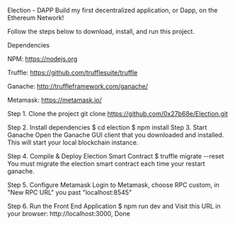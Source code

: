 Election - DAPP
Build my first decentralized application, or Dapp, on the Ethereum Network!

Follow the steps below to download, install, and run this project.

Dependencies

NPM: https://nodejs.org

Truffle: https://github.com/trufflesuite/truffle

Ganache: http://truffleframework.com/ganache/

Metamask: https://metamask.io/

Step 1. Clone the project
git clone https://github.com/0x27b68e/Election.git

Step 2. Install dependencies
$ cd election
$ npm install
Step 3. Start Ganache
Open the Ganache GUI client that you downloaded and installed. This will start your local blockchain instance.

Step 4. Compile & Deploy Election Smart Contract
$ truffle migrate --reset You must migrate the election smart contract each time your restart ganache.

Step 5. Configure Metamask
Login to Metamask, choose RPC custom, in "New RPC URL" you past "localhost:8545"

Step 6. Run the Front End Application
$ npm run dev and Visit this URL in your browser: http://localhost:3000, Done 
